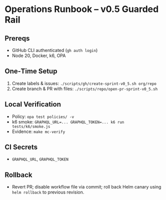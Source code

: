 
# Operations Runbook – v0.5 Guarded Rail

## Prereqs
- GitHub CLI authenticated (`gh auth login`)
- Node 20, Docker, k6, OPA

## One‑Time Setup
1. Create labels & issues: `./scripts/gh/create-sprint-v0_5.sh org/repo`
2. Create branch & PR with files: `./scripts/repo/open-pr-sprint-v0_5.sh`

## Local Verification
- Policy: `opa test policies/ -v`
- k6 smoke: `GRAPHQL_URL=... GRAPHQL_TOKEN=... k6 run tests/k6/smoke.js`
- Evidence: `make mc-verify`

## CI Secrets
- `GRAPHQL_URL`, `GRAPHQL_TOKEN`

## Rollback
- Revert PR; disable workflow file via commit; roll back Helm canary using `helm rollback` to previous revision.
